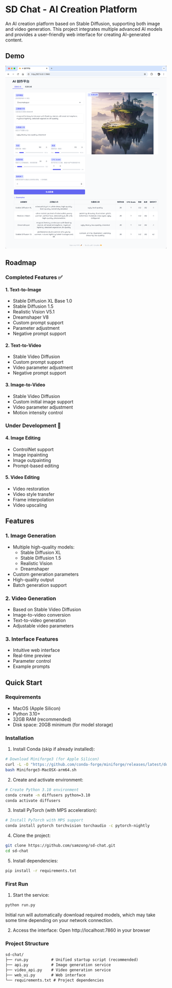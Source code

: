 # SD Chat - AI Creation Platform

An AI creation platform based on Stable Diffusion, supporting both image and video generation. This project integrates multiple advanced AI models and provides a user-friendly web interface for creating AI-generated content.

## Demo

![text-to-image](https://raw.githubusercontent.com/samzong/sd-chat/refs/heads/main/img/text-to-image.png)

## Roadmap

### Completed Features ✅

#### 1. Text-to-Image

- Stable Diffusion XL Base 1.0
- Stable Diffusion 1.5
- Realistic Vision V5.1
- Dreamshaper V8
- Custom prompt support
- Parameter adjustment
- Negative prompt support

#### 2. Text-to-Video

- Stable Video Diffusion
- Custom prompt support
- Video parameter adjustment
- Negative prompt support

#### 3. Image-to-Video

- Stable Video Diffusion
- Custom initial image support
- Video parameter adjustment
- Motion intensity control

### Under Development 🚧

#### 4. Image Editing

- ControlNet support
- Image inpainting
- Image outpainting
- Prompt-based editing

#### 5. Video Editing

- Video restoration
- Video style transfer
- Frame interpolation
- Video upscaling

## Features

### 1. Image Generation

- Multiple high-quality models:
  - Stable Diffusion XL
  - Stable Diffusion 1.5
  - Realistic Vision
  - Dreamshaper
- Custom generation parameters
- High-quality output
- Batch generation support

### 2. Video Generation

- Based on Stable Video Diffusion
- Image-to-video conversion
- Text-to-video generation
- Adjustable video parameters

### 3. Interface Features

- Intuitive web interface
- Real-time preview
- Parameter control
- Example prompts

## Quick Start

### Requirements

- MacOS (Apple Silicon)
- Python 3.10+
- 32GB RAM (recommended)
- Disk space: 20GB minimum (for model storage)

### Installation

1. Install Conda (skip if already installed):

```bash
# Download Miniforge3 (for Apple Silicon)
curl -L -O "https://github.com/conda-forge/miniforge/releases/latest/download/Miniforge3-MacOSX-arm64.sh"
bash Miniforge3-MacOSX-arm64.sh
```

2. Create and activate environment:

```bash
# Create Python 3.10 environment
conda create -n diffusers python=3.10
conda activate diffusers
```

3. Install PyTorch (with MPS acceleration):

```bash
# Install PyTorch with MPS support
conda install pytorch torchvision torchaudio -c pytorch-nightly
```

4. Clone the project:

```bash
git clone https://github.com/samzong/sd-chat.git
cd sd-chat
```

5. Install dependencies:

```bash
pip install -r requirements.txt
```

### First Run

1. Start the service:

```bash
python run.py
```

Initial run will automatically download required models, which may take some time depending on your network connection.

2. Access the interface:
   Open http://localhost:7860 in your browser

### Project Structure

```
sd-chat/
├── run.py          # Unified startup script (recommended)
├── api.py          # Image generation service
├── video_api.py    # Video generation service
├── web_ui.py       # Web interface
└── requirements.txt # Project dependencies
```
